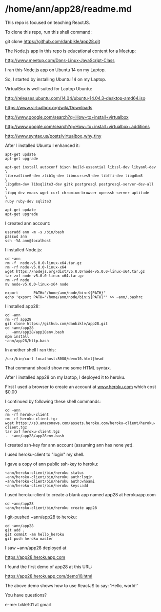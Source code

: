 /home/ann/app28/readme.md
=========================

This repo is focused on teaching ReactJS.

To clone this repo, run this shell command:

git clone https://github.com/danbikle/app28.git

The Node.js app in this repo is educational content for a Meetup:

http://www.meetup.com/Dans-Linux-JavaScript-Class

I ran this Node.js app on Ubuntu 14 on my Laptop.

So,
I started by installing Ubuntu 14 on my Laptop.

VirtualBox is well suited for Laptop Ubuntu:

http://releases.ubuntu.com/14.04/ubuntu-14.04.3-desktop-amd64.iso

https://www.virtualbox.org/wiki/Downloads

http://www.google.com/search?q=How+to+install+virtualbox    

http://www.google.com/search?q=How+to+install+virtualbox+additions

http://www.syntax.us/posts/virtualbox_why_tiny

After I installed Ubuntu I enhanced it:
```
apt-get update
apt-get upgrade

apt-get install autoconf bison build-essential libssl-dev libyaml-dev \
libreadline6-dev zlib1g-dev libncurses5-dev libffi-dev libgdbm3       \
libgdbm-dev libsqlite3-dev gitk postgresql postgresql-server-dev-all  \
libpq-dev emacs wget curl chromium-browser openssh-server aptitude    \
ruby ruby-dev sqlite3

apt-get update
apt-get upgrade
```
I created ann account:
```
useradd ann -m -s /bin/bash
passwd ann
ssh -YA ann@localhost
```
I installed Node.js:
```
cd ~ann
rm -f  node-v5.0.0-linux-x64.tar.gz
rm -rf node-v5.0.0-linux-x64
wget https://nodejs.org/dist/v5.0.0/node-v5.0.0-linux-x64.tar.gz
tar zxf node-v5.0.0-linux-x64.tar.gz
rm -rf node
mv node-v5.0.0-linux-x64 node

export       PATH="/home/ann/node/bin:${PATH}"
echo 'export PATH="/home/ann/node/bin:${PATH}"' >> ~ann/.bashrc

```
I installed app28:
```
cd ~ann
rm -rf app28
git clone https://github.com/danbikle/app28.git
cd ~ann/app28
.  ~ann/app28/app28env.bash
npm install
~ann/app28/http.bash
```

In another shell I ran this:
```
/usr/bin/curl localhost:8080/demo10.html|head
```
That command should show me some HTML syntax.

After I installed app28 on my laptop, I deployed it to heroku.

First I used a browser to create an account at www.heroku.com  which cost $0.00

I continued by following these shell commands:

```
cd ~ann
rm -rf heroku-client
rm -rf heroku-client.tgz
wget https://s3.amazonaws.com/assets.heroku.com/heroku-client/heroku-client.tgz
tar zxf heroku-client.tgz
.  ~ann/app28/app28env.bash
```
I created ssh-key for ann account (assuming ann has none yet).

I used heroku-client to "login" my shell.

I gave a copy of ann public ssh-key to heroku:
```
~ann/heroku-client/bin/heroku status
~ann/heroku-client/bin/heroku auth:login
~ann/heroku-client/bin/heroku auth:whoami
~ann/heroku-client/bin/heroku keys:add
``` 
I used heroku-client to create a blank app named app28 at herokuapp.com
```
cd ~ann/app28
~ann/heroku-client/bin/heroku create app28
``` 
I git-pushed ~ann/app28 to heroku:
```
cd ~ann/app28
git add .
git commit -am hello_heroku
git push heroku master
``` 
I saw ~ann/app28 deployed at 

https://app28.herokuapp.com

I found the first demo of app28 at this URL:

https://app28.herokuapp.com/demo10.html

The above demo shows how to use ReactJS to say: 'Hello, world!'

You have questions?

e-me: bikle101 at gmail
